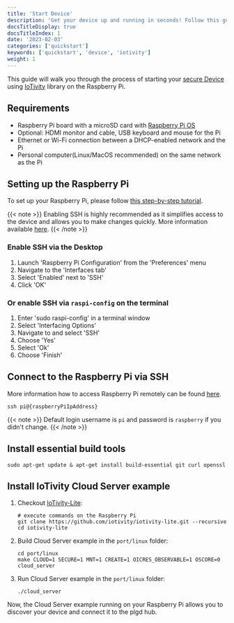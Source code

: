 ```yaml
---
title: 'Start Device'
description: 'Get your device up and running in seconds! Follow this guide for easy setup, and start exploring the power of plgd using a real hardware or a virtual device.'
docsTitleDisplay: true
docsTitleIndex: 1
date: '2023-02-03'
categories: ['quickstart']
keywords: ['quickstart', 'device', 'iotivity']
weight: 1
---
```

This guide will walk you through the process of starting your [secure Device](https://openconnectivity.org/specs/OCF_Device_Specification_v2.2.3.pdf) using [IoTivity](https://iotivity.org/) library on the Raspberry Pi.

## Requirements

- Raspberry Pi board with a microSD card with [Raspberry Pi OS](https://www.raspberrypi.org/software/operating-systems/#raspberry-pi-os-32-bit)
- Optional: HDMI monitor and cable, USB keyboard and mouse for the Pi
- Ethernet or Wi-Fi connection between a DHCP-enabled network and the Pi
- Personal computer(Linux/MacOS recommended) on the same network as the Pi

## Setting up the Raspberry Pi

To set up your Raspberry Pi, please follow [this step-by-step tutorial](https://projects.raspberrypi.org/en/projects/raspberry-pi-setting-up).

{{< note >}}
Enabling SSH is highly recommended as it simplifies access to the device and allows you to make changes quickly. More information available [here](https://www.raspberrypi.org/documentation/remote-access/ssh/README.md).
{{< /note >}}

### Enable SSH via the Desktop

1. Launch 'Raspberry Pi Configuration' from the 'Preferences' menu
2. Navigate to the 'Interfaces tab'
3. Select 'Enabled' next to 'SSH'
4. Click 'OK'

### Or enable SSH via `raspi-config` on the terminal

1. Enter 'sudo raspi-config' in a terminal window
2. Select 'Interfacing Options'
3. Navigate to and select 'SSH'
4. Choose 'Yes'
5. Select 'Ok'
6. Choose 'Finish'

## Connect to the Raspberry Pi via SSH

More information how to access Raspberry Pi remotely can be found [here](https://www.raspberrypi.org/documentation/remote-access/ssh/unix.md).

```shell script
ssh pi@{raspberryPiIpAddress}
```

{{< note >}}
Default login username is `pi` and password is `raspberry` if you didn't change.
{{< /note >}}

## Install essential build tools

```shell script
sudo apt-get update & apt-get install build-essential git curl openssl
```

## Install IoTivity Cloud Server example

1. Checkout [IoTivity-Lite](https://github.com/iotivity/iotivity-lite):

    ```shell script
    # execute commands on the Raspberry Pi
    git clone https://github.com/iotivity/iotivity-lite.git --recursive
    cd iotivity-lite
    ```

2. Build Cloud Server example in the `port/linux` folder:

    ```shell script
    cd port/linux
    make CLOUD=1 SECURE=1 MNT=1 CREATE=1 OICRES_OBSERVABLE=1 OSCORE=0 cloud_server
    ```

3. Run Cloud Server example in the `port/linux` folder:

    ```shell script
    ./cloud_server
    ```

Now, the Cloud Server example running on your Raspberry Pi allows you to discover your device and connect it to the plgd hub.
